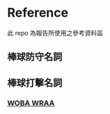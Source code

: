 # Reference

此 repo 為報告所使用之參考資料區

## 棒球防守名詞

## 棒球打擊名詞

### [WOBA WRAA](https://peavy.pixnet.net/blog/post/43344937-%E3%80%90xavier%E6%A3%92%E7%90%83%E6%95%99%E5%AE%A4%E3%80%91%E6%89%93%E8%80%85%E9%80%B2%E9%9A%8E%E6%95%B8%E6%93%9A%E7%AF%87%28%E4%B8%80%29%EF%BC%9A-woba)
